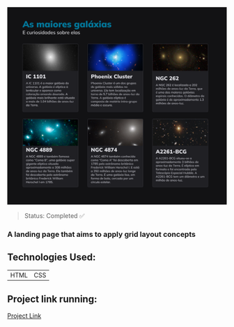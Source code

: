 <img src="/assets/project01.png"/>

> Status: Completed ✅

### A landing page that aims to apply grid layout concepts

## Technologies Used:

<table>
  <tr>
    <td>HTML</td>
    <td>CSS</td>
  </tr>
</table>

## Project link running:
<a target="_blank" href="https://explore-challenge-06.vercel.app/">Project Link</a>
